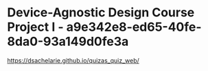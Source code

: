 # Device-Agnostic Design Course Project I - a9e342e8-ed65-40fe-8da0-93a149d0fe3a

https://dsachelarie.github.io/quizas_quiz_web/
